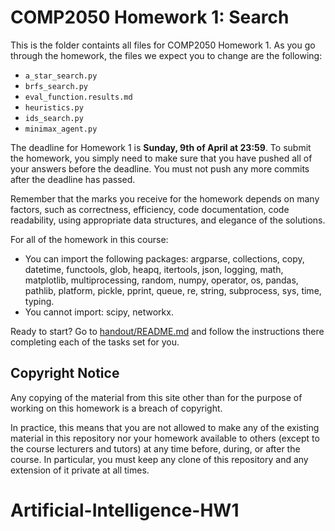 # COMP2050 Homework 1: Search

This is the folder containts all files for COMP2050 Homework 1. As you go through the homework, the files we expect you to change are the following:
   - `a_star_search.py`
   - `brfs_search.py`
   - `eval_function.results.md`
   - `heuristics.py`
   - `ids_search.py`
   - `minimax_agent.py`

The deadline for Homework 1 is **Sunday, 9th of April at 23:59**. To submit the
homework, you simply need to make sure that you have pushed all of your
answers before the deadline. You must not push any more commits after the
deadline has passed.

Remember that the marks you receive for the homework depends on many factors,
such as correctness, efficiency, code documentation, code readability, using
appropriate data structures, and elegance of the solutions.

For all of the homework in this course:

- You can import the following packages: argparse, collections, copy, datetime,
  functools, glob, heapq, itertools, json, logging, math, matplotlib,
  multiprocessing, random, numpy, operator, os, pandas, pathlib, platform,
  pickle, pprint, queue, re, string, subprocess, sys, time, typing.
- You cannot import: scipy, networkx.

Ready to start? Go to [handout/README.md](handout/README.md) and follow the
instructions there completing each of the tasks set for you.

## Copyright Notice

Any copying of the material from this site other than for
the purpose of working on this homework is a breach of copyright.

In practice, this means that you are not allowed to make any of the existing
material in this repository nor your homework available to others (except to
the course lecturers and tutors) at any time before, during, or after the
course. In particular, you must keep any clone of this repository and any
extension of it private at all times.
# Artificial-Intelligence-HW1
